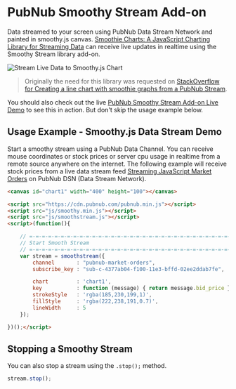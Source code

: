 # PubNub Smoothy Stream Add-on

Data streamed to your screen using PubNub Data Stream Network
and painted in smoothy.js canvas.
[Smoothie Charts: A JavaScript Charting Library for Streaming Data](http://smoothiecharts.org/)
can receive live updates in realtime using the Smoothy Stream library add-on.

![Stream Live Data to Smoothy.js Chart](http://stephenlb.github.io/pubnub-smoothy/smoothy-stream.gif)

> Originally the need for this library was requested on [StackOverflow for Creating a line chart with smoothie graphs from a PubNub Stream](http://stackoverflow.com/questions/27511102/creating-a-line-chart-with-smoothie-graphs-from-a-pubnub-stream).

You should also check out the live [PubNub Smoothy Stream Add-on Live Demo](http://stephenlb.github.io/pubnub-smoothy/) to see this in action.
But don't skip the usage example below.

## Usage Example - Smoothy.js Data Stream Demo

Start a smoothy stream using a PubNub Data Channel.
You can receive mouse coordinates or stock prices or server cpu usage
in realtime from a remote source anywhere on the internet.
The following example will receive stock prices from a live
data stream feed
[Streaming JavaScript Market Orders](http://www.pubnub.com/developers/data-streams/market-orders)
on PubNub DSN (Data Stream Network).

```html
<canvas id="chart1" width="400" height="100"></canvas>

<script src="https://cdn.pubnub.com/pubnub.min.js"></script>
<script src="js/smoothy.min.js"></script>
<script src="js/smoothstream.js"></script>
<script>(function(){

    // =-=-=-=-=-=-=-=-=-=-=-=-=-=-=-=-=-=-=-=-=-=-=-=-=-=-=-=-=-=-=-=-=-=-=-=
    // Start Smooth Stream
    // =-=-=-=-=-=-=-=-=-=-=-=-=-=-=-=-=-=-=-=-=-=-=-=-=-=-=-=-=-=-=-=-=-=-=-=
    var stream = smoothstream({
        channel       : "pubnub-market-orders",
        subscribe_key : "sub-c-4377ab04-f100-11e3-bffd-02ee2ddab7fe",

        chart         : 'chart1',
        key           : function (message) { return message.bid_price },
        strokeStyle   : 'rgba(185,230,199,1)',
        fillStyle     : 'rgba(222,238,191,0.7)',
        lineWidth     : 5
    });

})();</script>
```

## Stopping a Smoothy Stream

You can also stop a stream using the `.stop();` method.

```javascript
stream.stop();
```
